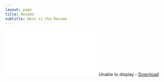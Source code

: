 ```yaml
---
layout: page
title: Resume
subtitle: Here is the Resume
---
```


<div id="resume-pdf" class="base">
  <object data="{{ site.baseurl }}/CV/XinyiChenResume.pdf" width="100%" height="800" type="application/pdf">
    <embed src="{{ site.baseurl }}/CV/XinyiChenResume.pdf" type='application/pdf'>
      Unable to display - <a href="{{ site.baseurl }}/CV/XinyiChenResume.pdf">Download</a>
    </embed>
  </object>
</div>

<script defer="defer" type="text/javascript">
var fullElementId = "resume-pdf"
var content = document.getElementById("content");
var fullElement = document.getElementById(fullElementId);
content.style.padding = 0;
content.style.margin = 0;
fullElement.style.height = content.scrollHeight + "px";
</script>
 
